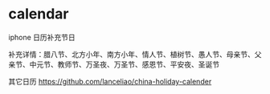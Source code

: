 # calendar
iphone 日历补充节日

补充详情：腊八节、北方小年、南方小年、情人节、植树节、愚人节、母亲节、父亲节、中元节、教师节、万圣夜、万圣节、感恩节、平安夜、圣诞节



其它日历
https://github.com/lanceliao/china-holiday-calender

